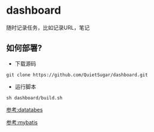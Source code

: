 # dashboard

随时记录任务，比如记录URL，笔记

## 如何部署?
- 下载源码
```shell
git clone https://github.com/QuietSugar/dashboard.git
```
- 运行脚本
```shell
sh dashboard/build.sh
```

[参考:datatabes](https://github.com/ssy341/datatabes_cn_example_curd_java)

[参考:mybatis](https://www.cnblogs.com/shanheyongmu/p/5864047.html)

